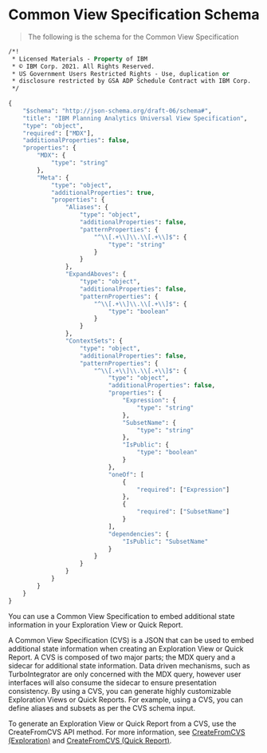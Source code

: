 # Common View Specification Schema

> The following is the schema for the Common View Specification

```vb
/*!
 * Licensed Materials - Property of IBM
 * © IBM Corp. 2021. All Rights Reserved.
 * US Government Users Restricted Rights - Use, duplication or
 * disclosure restricted by GSA ADP Schedule Contract with IBM Corp.
 */
    
{
    "$schema": "http://json-schema.org/draft-06/schema#",
    "title": "IBM Planning Analytics Universal View Specification",
    "type": "object",
    "required": ["MDX"],
    "additionalProperties": false,
    "properties": {
        "MDX": {
            "type": "string"
        },
        "Meta": {
            "type": "object",
            "additionalProperties": true,
            "properties": {
                "Aliases": {
                    "type": "object",
                    "additionalProperties": false,
                    "patternProperties": {
                        "^\\[.+\\]\\.\\[.+\\]$": {
                            "type": "string"
                        }
                    }
                },
                "ExpandAboves": {
                    "type": "object",
                    "additionalProperties": false,
                    "patternProperties": {
                        "^\\[.+\\]\\.\\[.+\\]$": {
                            "type": "boolean"
                        }
                    }
                },
                "ContextSets": {
                    "type": "object",
                    "additionalProperties": false,
                    "patternProperties": {
                        "^\\[.+\\]\\.\\[.+\\]$": {
                            "type": "object",
                            "additionalProperties": false,
                            "properties": {
                                "Expression": {
                                    "type": "string"
                                },
                                "SubsetName": {
                                    "type": "string"
                                },
                                "IsPublic": {
                                    "type": "boolean"
                                }
                            },
                            "oneOf": [
                                {
                                    "required": ["Expression"]
                                },
                                {
                                    "required": ["SubsetName"]
                                }
                            ],
                            "dependencies": {
                                "IsPublic": "SubsetName"
                            }
                        }
                    }
                }
            }
        }
    }
}
```

You can use a Common View Specification to embed additional state information in your Exploration View or Quick Report.

A Common View Specification (CVS) is a JSON that can be used to embed additional state information when creating an Exploration View or Quick Report. A CVS is composed of two major parts; the MDX query and a sidecar for additional state information. Data driven mechanisms, such as TurboIntegrator are only concerned with the MDX query, however user interfaces will also consume the sidecar to ensure presentation consistency. By using a CVS, you can generate highly customizable Exploration Views or Quick Reports. For example, using a CVS, you can define aliases and subsets as per the CVS schema input.

To generate an Exploration View or Quick Report from a CVS, use the CreateFromCVS API method. For more information, see [CreateFromCVS (Exploration)](#createfromcvs-exploration) and [CreateFromCVS (Quick Report)](#createfromcvs-quick-report).